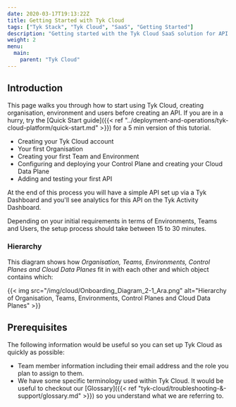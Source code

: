 ```yaml
---
date: 2020-03-17T19:13:22Z
title: Getting Started with Tyk Cloud
tags: ["Tyk Stack", "Tyk Cloud", "SaaS", "Getting Started"]
description: "Getting started with the Tyk Cloud SaaS solution for API management"
weight: 2
menu:
  main:
    parent: "Tyk Cloud"
---
```


## Introduction


This page walks you through how to start using Tyk Cloud, creating organisation, environment and users before creating an API. If you are in a hurry, try the [Quick Start guide]({{< ref "../deployment-and-operations/tyk-cloud-platform/quick-start.md" >}}) for a 5 min version of this tutorial. 

* Creating your Tyk Cloud account
* Your first Organisation
* Creating your first Team and Environment
* Configuring and deploying your Control Plane and creating your Cloud Data Plane
* Adding and testing your first API

At the end of this process you will have a simple API set up via a Tyk Dashboard and you'll see analytics for this API on the Tyk Activity Dashboard.

Depending on your initial requirements in terms of Environments, Teams and Users, the setup process should take between 15 to 30 minutes.

### Hierarchy

This diagram shows how _Organisation, Teams, Environments, Control Planes and Cloud Data Planes_ fit in with each other and which object contains which:

{{< img src="/img/cloud/Onboarding_Diagram_2-1_Ara.png" alt="Hierarchy of Organisation, Teams, Environments, Control Planes and Cloud Data Planes" >}}

## Prerequisites

The following information would be useful so you can set up Tyk Cloud as quickly as possible:

* Team member information including their email address and the role you plan to assign to them.
* We have some specific terminology used within Tyk Cloud. It would be useful to checkout our [Glossary]({{< ref "tyk-cloud/troubleshooting-&-support/glossary.md" >}}) so you understand what we are referring to.